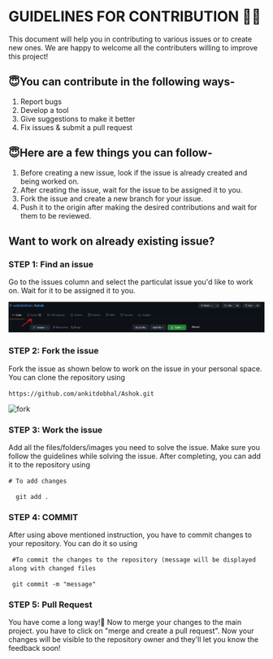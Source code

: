 # GUIDELINES FOR CONTRIBUTION 👨‍💻

This document will help you in contributing to various issues or to create new ones. We are happy to welcome all the contributers willing to improve this project!

## 😇You can contribute in the following ways-

1. Report bugs
2. Develop a tool
3. Give suggestions to make it better
4. Fix issues & submit a pull request

##  😇Here are a few things you can follow-

1. Before creating a new issue, look if the issue is already created and being worked on.
2. After creating the issue, wait for the issue to be assigned it to you.
3. Fork the issue and create a new branch for your issue.
4. Push it to the origin after making the desired contributions and wait for them to be reviewed.

## Want to work on already existing issue?

### STEP 1: Find an issue

Go to the issues column and select the particulat issue you'd like to work on. Wait for it to be assigned it to you.


![issue](https://github.com/Pranjal-2001/Ashok/blob/master/contributing.md/1.png "issue")


### STEP 2: Fork the issue

Fork the issue as shown below to work on the issue in your personal space.
You can clone the repository using

```https://github.com/ankitdobhal/Ashok.git```

![fork](https://github.com/Pranjal-2001/Ashok/blob/master/contributing.md/2.png "fork")


### STEP 3: Work the issue 

Add all the files/folders/images you need to solve the issue. Make sure you follow the guidelines while solving the issue.
After completing, you can add it to the repository using 

``` # To add changes ```

```   git add . ``` 

### STEP 4: COMMIT 

After using above mentioned instruction, you have to commit changes to your repository. You can do it so using 

``` #To commit the changes to the repository (message will be displayed along with changed files```

``` git commit -m "message"```

### STEP 5: Pull Request

You have come a long way!💪
Now to merge your changes to the main project. you have to click on "merge and create a pull request". Now your changes will be visible to the repository owner and they'll let you know the feedback soon!

